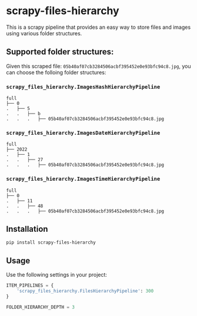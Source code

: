 # scrapy-files-hierarchy

This is a scrapy pipeline that provides an easy way to store files and images using various folder structures.


## Supported folder structures:

Given this scraped file: `05b40af07cb3284506acbf395452e0e93bfc94c8.jpg`, you can choose the folloing folder structures:

### `scrapy_files_hierarchy.ImagesHashHierarchyPipeline`

```
full
├── 0
.   ├── 5
.   .   ├── b
.   .   .   ├── 05b40af07cb3284506acbf395452e0e93bfc94c8.jpg
```

### `scrapy_files_hierarchy.ImagesDateHierarchyPipeline`
```
full
├── 2022
.   ├── 1
.   .   ├── 27
.   .   .   ├── 05b40af07cb3284506acbf395452e0e93bfc94c8.jpg
```

### `scrapy_files_hierarchy.ImagesTimeHierarchyPipeline`
```
full
├── 0
.   ├── 11
.   .   ├── 48
.   .   .   ├── 05b40af07cb3284506acbf395452e0e93bfc94c8.jpg
```


## Installation

```shell
pip install scrapy-files-hierarchy
```

## Usage

Use the following settings in your project:
```python
ITEM_PIPELINES = {
    'scrapy_files_hierarchy.FilesHierarchyPipeline': 300
}

FOLDER_HIERARCHY_DEPTH = 3
```